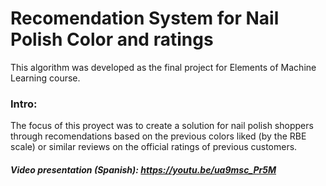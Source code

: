 # Recomendation System for Nail Polish Color and ratings
 
This algorithm was developed as the final project for Elements of Machine Learning course.

### Intro: 
The focus of this proyect was to create a solution for nail polish shoppers through recomendations based on the previous colors liked (by the RBE scale) or similar reviews on the official ratings of previous customers. 

##### Video presentation (Spanish): https://youtu.be/ua9msc_Pr5M

